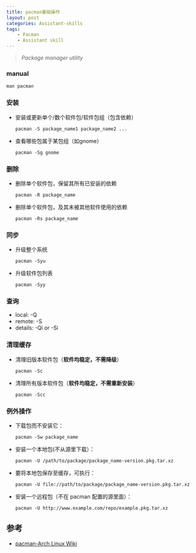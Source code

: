```yaml
---
title: pacman基础操作
layout: post
categories: Assistant-skills
tags:
    - Pacman
    - Assistant skill
---
```


> _Package manager utility_ 

### manual ###

``` shell
man pacman
```

### 安装 ###

- 安装或更新单个/数个软件包/软件包组（包含依赖）
    ``` shell
    pacman -S package_name1 package_name2 ...
    ```

- 查看哪些包属于某包组（如gnome）
    ``` shell
    pacman -Sg gnome
    ```

### 删除 ###
- 删除单个软件包，保留其所有已安装的依赖
    ``` shell
    pacman -R package_name
    ```

- 删除单个软件包，及其未被其他软件使用的依赖
    ``` shell
    pacman -Rs package_name
    ```

### 同步 ###
- 升级整个系统
    ``` shell
    pacman -Syu
    ```
- 升级软件包列表
    ``` shell
    pacman -Syy
    ```

### 查询 ###
- local: -Q
- remote: -S
- details: -Qi or -Si

### 清理缓存 ###

- 清理旧版本软件包（**软件均稳定，不需降级**）

    ``` shell
    pacman -Sc
    ```

- 清理所有版本软件包（**软件均稳定，不需重新安装**）

    ``` shell
    pacman -Scc
    ```

### 例外操作 ###

- 下载包而不安装它：

    ``` shell
    pacman -Sw package_name
    ```

- 安装一个本地包(不从源里下载）：

    ``` shell
    pacman -U /path/to/package/package_name-version.pkg.tar.xz
    ```

- 要将本地包保存至缓存，可执行：

    ``` shell
    pacman -U file://path/to/package/package_name-version.pkg.tar.xz
    ```

- 安装一个远程包（不在 pacman 配置的源里面）：

    ``` shell
    pacman -U http://www.example.com/repo/example.pkg.tar.xz
    ```

## 参考 ##
- [pacman-Arch Linux Wiki](https://wiki.archlinux.org/index.php/Pacman_(%E7%AE%80%E4%BD%93%E4%B8%AD%E6%96%87))

